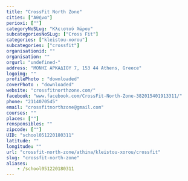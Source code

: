 ```yaml
---
title: "CrossFit North Zone"
cities: ["Αθήνα"]
perioxi: [""]
categoryNoSLug: "Κλειστού Χώρου"
subcategoriesNoSLug: ["Cross Fit"]
categories: ["kleistou-xorou"]
subcategories: ["crossfit"]
organisationid: ""
organisation: ""
orgurl: "undefined-"
address: "ΜΟΝΗΣ ΑΡΚΑΔΙΟΥ 7, 153 44 Athens, Greece"
logoimg: ""
profilePhoto : "downloaded"
coverPhoto : "downloaded"
website: "crossfitnorthzone.com/"
facebook: "www.facebook.com/CrossFit-North-Zone-382015401913311/"
phone: "2114070545"
email: "crossfitnorthzone@gmail.com"
courses: ""
places: [""]
rensponsibles: ""
zipcode: [""]
UID: "school051220180311"
latitude: ""
longitude: ""
url: "crossfit-north-zone/athina/kleistou-xorou/crossfit"
slug: "crossfit-north-zone"
aliases:
    - /school051220180311
---
```





